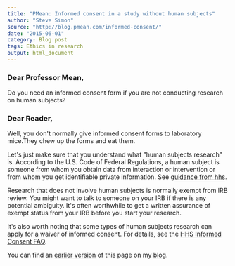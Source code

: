 ```yaml
---
title: "PMean: Informed consent in a study without human subjects"
author: "Steve Simon"
source: "http://blog.pmean.com/informed-consent/"
date: "2015-06-01"
category: Blog post
tags: Ethics in research
output: html_document
---
```


### Dear Professor Mean,

Do you need an informed consent form if you are not conducting research on human subjects?

<!---More--->

### Dear Reader,

Well, you don't normally give informed consent forms to laboratory mice.They chew up the forms and eat them.

Let's just make sure that you understand what "human subjects research"
is. According to the U.S. Code of Federal Regulations, a human subject
is someone from whom you obtain data from interaction or intervention or
from whom you get identifiable private information. See [guidance from hhs][hhs1].

Research that does not involve human subjects is normally exempt from
IRB review. You might want to talk to someone on your IRB if there is
any potential ambiguity. It's often worthwhile to get a written
assurance of exempt status from your IRB before you start your research.

It's also worth noting that some types of human subjects research can
apply for a waiver of informed consent. For details, see the [HHS Informed Consent FAQ][hhs2].

You can find an [earlier version][sim1] of this page on my [blog][sim2].

[sim1]: http://blog.pmean.com/informed-consent/
[sim2]: http://blog.pmean.com

[hhs1]: https://www.hhs.gov/ohrp/regulations-and-policy/regulations/45-cfr-46/revised-common-rule-regulatory-text/index.html#46.102
[hhs2]: http://www.hhs.gov/ohrp/policy/faq/informed-consent/what-is-a-waiver-or-alteration-of-informed-consent.html
